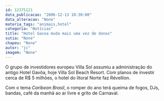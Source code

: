 ```yaml
---
id: 12375121
data_publicacao: "2006-12-13 10:30:00"
data_alteracao: "None"
materia_tags: "animais,hotel"
categoria: "Notícias"
title: "Hotel Gavoa muda mais uma vez de donos"
sutia: "None"
chapeu: "None"
autor: "jc"
imagem: "None"
---
```

<p>O grupo de investidores europeu Villa Sol assumiu a administra&ccedil;&atilde;o do antigo Hotel Gav&ocirc;a, hoje Villa Sol Beach Resort. Com planos de investir cerca de R$ 5 milh&otilde;es, o hotel do litoral Norte faz R&eacute;vellion.</p>
<p>Com o tema <em>Caribean Brasil</em>, o romper do ano ter&aacute; queima de fogos, DJs, bandas, caf&eacute; da manh&atilde; ao ar livre e grito de Carnaval.</p>
